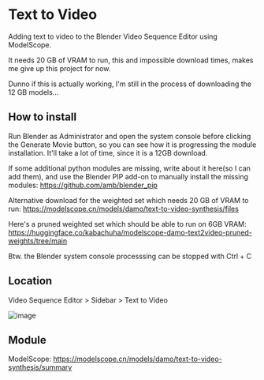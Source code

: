 # Text to Video
Adding text to video to the Blender Video Sequence Editor using ModelScope.

It needs 20 GB of VRAM to run, this and impossible download times, makes me give up this project for now. 

Dunno if this is actually working, I'm still in the process of downloading the 12 GB models...

## How to install
Run Blender as Administrator and open the system console before clicking the Generate Movie button, so you can see how it is progressing the module installation. It'll take a lot of time, since it is a 12GB download.

If some additional python modules are missing, write about it here(so I can add them), and use the Blender PIP add-on to manually install the missing modules: https://github.com/amb/blender_pip

Alternative download for the weighted set which needs 20 GB of VRAM to run:
https://modelscope.cn/models/damo/text-to-video-synthesis/files

Here's a pruned weighted set which should be able to run on 6GB VRAM:
https://huggingface.co/kabachuha/modelscope-damo-text2video-pruned-weights/tree/main

Btw. the Blender system console processsing can be stopped with Ctrl + C

## Location

Video Sequence Editor > Sidebar > Text to Video

![image](https://user-images.githubusercontent.com/1322593/226438089-2c81fceb-6cfd-4c72-b79e-e83b97b2f8f6.png)

## Module
ModelScope: https://modelscope.cn/models/damo/text-to-video-synthesis/summary



